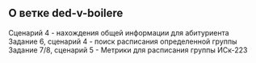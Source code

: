 ## О ветке ded-v-boilere
Сценарий 4 - нахождения общей информации для абитуриента<br />Задание 6, сценарий 4 - поиск расписания определенной группы<br />Задание 7/8, сценарий 5 - Метрики для расписания группы ИСк-223 

